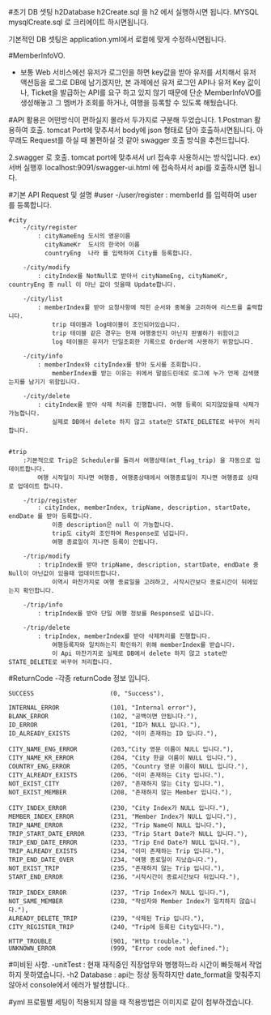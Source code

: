 #초기 DB 셋팅
h2Database
h2Create.sql 을 h2 에서 실행하시면 됩니다.
MYSQL
mysqlCreate.sql 로 크리에이트 하시면됩니다.

기본적인 DB 셋팅은 application.yml에서 로컬에 맞게 수정하시면됩니다.


#MemberInfoVO.
 - 보통 Web 서비스에선 유저가 로그인을 하면 key값을 받아 유저를 서치해서 유저 액션등을 로그로 DB에 남기겠지만,
   본 과제에선 유저 로그인 API나 유저 Key 값이나, Ticket을 발급하는 API를 요구 하고 있지 않기 때문에
   단순 MemberInfoVO를 생성해놓고 그 멤버가 조회를 하거나, 여행을 등록할 수 있도록 해뒀습니다.

#API 활용은 어떤방식이 편하실지 몰라서 두가지로 구분해 두었습니다.
 1.Postman 활용하여 호출.
   tomcat Port에 맞추셔서 body에 json 형태로 담아 호출하시면됩니다.
   아무래도 Request를 하실 때  불편하실 것 같아 swagger 호출 방식을 추천드립니다.
   
 2.swagger 로 호출.
   tomcat port에 맞추셔서 url 접속후 사용하시는 방식입니다.
   ex) 서버 실행후 
      localhost:9091/swagger-ui.html 에 접속하셔서 api를 호출하시면 됩니다.



#기본 API Request 및 설명
    #user
        -/user/register
            : memberId 를 입력하여 user를 등록합니다. 


    #city
        -/city/register
            : cityNameEng 도시의 영문이름
              cityNameKr  도시의 한국어 이름
              countryEng  나라 를 입력하여 City를 등록합니다.

        -/city/modify
            : cityIndex를 NotNull로 받아서 cityNameEng, cityNameKr, countryEng 중 null 이 아닌 값이 잇을때 Update합니다.

        -/city/list
            : memberIndex를 받아 요청사항에 적힌 순서와 중복을 고려하여 리스트를 출력합니다.
                trip 테이블과 log테이블이 조인되어있습니다.
                trip 테이블 같은 경우는 현재 여행중인지 아닌지 판별하기 위함이고
                log 테이블은 유저가 단일조회한 기록으로 Order에 사용하기 위함입니다.

        -/city/info
            : memberIndex와 cityIndex를 받아 도시를 조회합니다.
                memberIndex를 받는 이유는 위에서 말씀드린데로 로그에 누가 언제 검색했는지를 남기기 위함입니다.

        -/city/delete
            : cityIndex를 받아 삭제 처리를 진행합니다. 여행 등록이 되지않았을때 삭제가 가능합니다.
                실제로 DB에서 delete 하지 않고 state만 STATE_DELETE로 바꾸어 처리합니다.


    #trip
        :기본적으로 Trip은 Scheduler를 돌려서 여행상태(mt_flag_trip) 을 자동으로 업데이트합니다.
            여행 시작일이 지나면 여행중, 여행중상태에서 여행종료일이 지나면 여행종료 상태로 업데이트 합니다.

        -/trip/register
            : cityIndex, memberIndex, tripName, description, startDate, endDate 를 받아 등록합니다.
                이중 description은 null 이 가능합니다.
                trip도 city와 조인하여 Response로 넘깁니다.
                여행 종료일이 지나면 등록이 안됩니다.

        -/trip/modify
            : tripIndex를 받아 tripName, description, startDate, endDate 중 Null이 아닌값이 있을때 업데이트합니다.
                이역시 마찬가지로 여행 종료일을 고려하고, 시작시간보다 종료시간이 뒤에있는지 확인합니다.

        -/trip/info
            : tripIndex를 받아 단일 여행 정보를 Response로 넘깁니다.
            
        -/trip/delete
            : tripIndex, memberIndex를 받아 삭제처리를 진행합니다.
                여행등록자와 일치하는지 확인하기 위해 memberIndex를 받습니다.
                이 Api 마찬가지로 실제로 DB에서 delete 하지 않고 state만 STATE_DELETE로 바꾸어 처리합니다.


#ReturnCode
    -각종 returnCode 정보 입니다.

    SUCCESS						(0, "Success"),

	INTERNAL_ERROR				(101, "Internal error"),
	BLANK_ERROR					(102, "공백이면 안됩니다."),
	ID_ERROR					(201, "ID가 NULL 입니다."),
	ID_ALREADY_EXISTS			(202, "이미 존재하는 ID 입니다."),

	CITY_NAME_ENG_ERROR			(203,"City 영문 이름이 NULL 입니다."),
	CITY_NAME_KR_ERROR			(204, "City 한글 이름이 NULL 입니다."),
	COUNTRY_ENG_ERROR			(205, "Country 영문 이름이 NULL 입니다."),
	CITY_ALREADY_EXISTS			(206, "이미 존재하는 City 입니다."),
	NOT_EXIST_CITY				(207, "존재하지 않는 City 입니다."),
	NOT_EXIST_MEMBER			(208, "존재하지 않는 Member 입니다."),

	CITY_INDEX_ERROR			(230, "City Index가 NULL 입니다."),
	MEMBER_INDEX_ERROR			(231, "Member Index가 NULL 입니다."),
	TRIP_NAME_ERROR				(232, "Trip Name이 NULL 입니다."),
	TRIP_START_DATE_ERROR		(233, "Trip Start Date가 NULL 입니다."),
	TRIP_END_DATE_ERROR			(233, "Trip End Date가 NULL 입니다."),
	TRIP_ALREADY_EXISTS			(234, "이미 존재하는 Trip 입니다."),
	TRIP_END_DATE_OVER			(234, "여행 종료일이 지났습니다."),
	NOT_EXIST_TRIP				(235, "존재하지 않는 Trip 입니다."),
	START_END_ERROR				(236, "시작시간이 종료시간보다 뒤입니다."),

	TRIP_INDEX_ERROR			(237, "Trip Index가 NULL 입니다."),
	NOT_SAME_MEMBER				(238, "작성자와 Member Index가 일치하지 않습니다."),
	ALREADY_DELETE_TRIP			(239, "삭제된 Trip 입니다."),
	CITY_REGISTER_TRIP			(240, "Trip에 등록된 City입니다."),

	HTTP_TROUBLE				(901, "Http trouble."),
	UNKNOWN_ERROR				(999, "Error code not defined.");

#미비된 사항.
    -unitTest : 현재 재직중인 직장업무와 병행하느라 시간이 빠듯해서 작업하지 못하였습니다.
    -h2 Database : api는 정상 동작하지만 date_format을 맞춰주지 않아서 console에서 에러가 발생합니다..

#yml 프로필별 세팅이 적용되지 않을 때 적용방법은 이미지로 같이 첨부하겠습니다.

        



